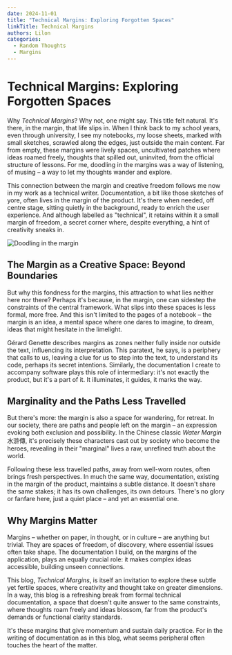 ```yaml
---
date: 2024-11-01
title: "Technical Margins: Exploring Forgotten Spaces"
linkTitle: Technical Margins
authors: Lilon
categories:
  - Random Thoughts  
  - Margins  
---
```


# Technical Margins: Exploring Forgotten Spaces

Why *Technical Margins*? Why not, one might say. This title felt natural. It's there, in the margin, that life slips in. When I think back to my school years, even through university, I see my notebooks, my loose sheets, marked with small sketches, scrawled along the edges, just outside the main content. Far from empty, these margins were lively spaces, uncultivated patches where ideas roamed freely, thoughts that spilled out, uninvited, from the official structure of lessons. For me, doodling in the margins was a way of listening, of musing – a way to let my thoughts wander and explore.

This connection between the margin and creative freedom follows me now in my work as a technical writer. Documentation, a bit like those sketches of yore, often lives in the margin of the product. It's there when needed, off centre stage, sitting quietly in the background, ready to enrich the user experience. And although labelled as "technical", it retains within it a small margin of freedom, a secret corner where, despite everything, a hint of creativity sneaks in.

<!-- more -->

![Doodling in the margin](https://images-wixmp-ed30a86b8c4ca887773594c2.wixmp.com/f/09c917d0-f5ca-4b29-a706-5e3ed5489e13/dihexpy-a55f4fc7-5bef-467e-ab31-215bc65f2b3a.jpg/v1/fit/w_828,h_972,q_70,strp/notebook_doodle_imagination_tree__by_li__lon_dihexpy-414w-2x.jpg?token=eyJ0eXAiOiJKV1QiLCJhbGciOiJIUzI1NiJ9.eyJzdWIiOiJ1cm46YXBwOjdlMGQxODg5ODIyNjQzNzNhNWYwZDQxNWVhMGQyNmUwIiwiaXNzIjoidXJuOmFwcDo3ZTBkMTg4OTgyMjY0MzczYTVmMGQ0MTVlYTBkMjZlMCIsIm9iaiI6W1t7ImhlaWdodCI6Ijw9MTUwMiIsInBhdGgiOiJcL2ZcLzA5YzkxN2QwLWY1Y2EtNGIyOS1hNzA2LTVlM2VkNTQ4OWUxM1wvZGloZXhweS1hNTVmNGZjNy01YmVmLTQ2N2UtYWIzMS0yMTViYzY1ZjJiM2EuanBnIiwid2lkdGgiOiI8PTEyODAifV1dLCJhdWQiOlsidXJuOnNlcnZpY2U6aW1hZ2Uub3BlcmF0aW9ucyJdfQ.0nKNMwSUhXtHaIBOwPRTjWy9Ug2B6IDEav0im9o1uY0)

## The Margin as a Creative Space: Beyond Boundaries

But why this fondness for the margins, this attraction to what lies neither here nor there? Perhaps it's because, in the margin, one can sidestep the constraints of the central framework. What slips into these spaces is less formal, more free. And this isn't limited to the pages of a notebook – the margin is an idea, a mental space where one dares to imagine, to dream, ideas that might hesitate in the limelight.

Gérard Genette describes margins as zones neither fully inside nor outside the text, influencing its interpretation. This paratext, he says, is a periphery that calls to us, leaving a clue for us to step into the text, to understand its code, perhaps its secret intentions. Similarly, the documentation I create to accompany software plays this role of intermediary: it's not exactly the product, but it's a part of it. It illuminates, it guides, it marks the way.

## Marginality and the Paths Less Travelled

But there's more: the margin is also a space for wandering, for retreat. In our society, there are paths and people left on the margin – an expression evoking both exclusion and possibility. In the Chinese classic *Water Margin* 水滸傳, it's precisely these characters cast out by society who become the heroes, revealing in their "marginal" lives a raw, unrefined truth about the world.

Following these less travelled paths, away from well-worn routes, often brings fresh perspectives. In much the same way, documentation, existing in the margin of the product, maintains a subtle distance. It doesn't share the same stakes; it has its own challenges, its own detours. There's no glory or fanfare here, just a quiet place – and yet an essential one.

<!--
## Searching for the Margins of Thought

Margins are also philosophical spaces. For Derrida, they're places where rigid notions dissolve, where concepts themselves deconstruct and reinvent. For him, the margin is not a mere add-on; it is its own space, hiding what cannot be expressed elsewhere, an opening to what is often overlooked, like a breath just beneath the surface.

Perhaps this, ultimately, is what draws me to the idea of the margin: it's a place 'beside' yet no less deep. A place where the mind loosens, and ideas are left to grow and intermingle. Margins are testing grounds, places for reflection.
-->

## Why Margins Matter

Margins – whether on paper, in thought, or in culture – are anything but trivial. They are spaces of freedom, of discovery, where essential issues often take shape. The documentation I build, on the margins of the application, plays an equally crucial role: it makes complex ideas accessible, building unseen connections.

This blog, *Technical Margins*, is itself an invitation to explore these subtle yet fertile spaces, where creativity and thought take on greater dimensions. In a way, this blog is a refreshing break from formal technical documentation, a space that doesn't quite answer to the same constraints, where thoughts roam freely and ideas blossom, far from the product's demands or functional clarity standards.

It's these margins that give momentum and sustain daily practice. For in the writing of documentation as in this blog, what seems peripheral often touches the heart of the matter.

